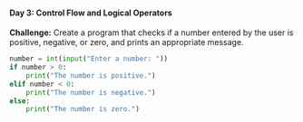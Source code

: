 #### Day 3: Control Flow and Logical Operators
**Challenge:** Create a program that checks if a number entered by the user is positive, negative, or zero, and prints an appropriate message.

```python
number = int(input("Enter a number: "))
if number > 0:
    print("The number is positive.")
elif number < 0:
    print("The number is negative.")
else:
    print("The number is zero.")
```


